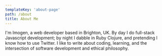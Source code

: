 ```yaml
---
templateKey: 'about-page'
path: /about
title: About Me
---
```


I'm Imogen, a web developer based in Brighton, UK. By day I do full-stack Javascript development; by night I dabble in Ruby Clojure, and pretending I know how to use Twitter. I like to write about coding, learning, and the intersection of software development and ethical philosophy.
